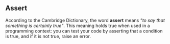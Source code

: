 ## Assert

According to the Cambridge Dictionary, the word **assert** means _"to say that something is certainly true"_. This meaning holds true when used in a programming context: you can test your code by asserting that a condition is true, and if it is not true, raise an error.
